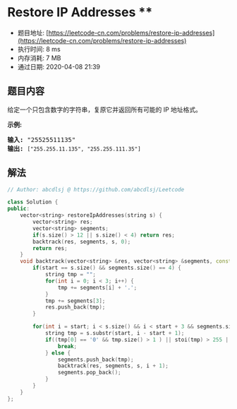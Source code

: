 # Restore IP Addresses **
- 题目地址: [https://leetcode-cn.com/problems/restore-ip-addresses](https://leetcode-cn.com/problems/restore-ip-addresses)
- 执行时间: 8 ms
- 内存消耗: 7 MB
- 通过日期: 2020-04-08 21:39

## 题目内容
<p>给定一个只包含数字的字符串，复原它并返回所有可能的 IP 地址格式。</p>

<p><strong>示例:</strong></p>

<pre><strong>输入:</strong> "25525511135"
<strong>输出:</strong> <code>["255.255.11.135", "255.255.111.35"]</code></pre>


## 解法
```cpp
// Author: abcdlsj @ https://github.com/abcdlsj/Leetcode

class Solution {
public:
    vector<string> restoreIpAddresses(string s) {
        vector<string> res;
        vector<string> segments;
        if(s.size() > 12 || s.size() < 4) return res;
        backtrack(res, segments, s, 0);
        return res;
    }
    void backtrack(vector<string> &res, vector<string> &segments, const string &s, int start) {
        if(start == s.size() && segments.size() == 4) {
            string tmp = "";
            for(int i = 0; i < 3; i++) {
                tmp += segments[i] + '.';
            }
            tmp += segments[3];
            res.push_back(tmp);
        }

        for(int i = start; i < s.size() && i < start + 3 && segments.size() <= 4; i++) {
            string tmp = s.substr(start, i - start + 1);
            if((tmp[0] == '0' && tmp.size() > 1 ) || stoi(tmp) > 255 || stoi(tmp) < 0) {
                break;
            } else {
                segments.push_back(tmp);
                backtrack(res, segments, s, i + 1);
                segments.pop_back();
            }
        }
    }
};

```